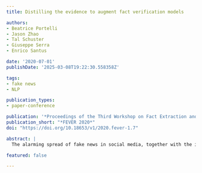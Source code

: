 ```yaml
---
title: Distilling the evidence to augment fact verification models

authors:
- Beatrice Portelli
- Jason Zhao
- Tal Schuster
- Giuseppe Serra
- Enrico Santus

date: '2020-07-01'
publishDate: '2025-03-08T19:22:30.558358Z'

tags:
- fake news
- NLP

publication_types:
- paper-conference

publication: '*Proceedings of the Third Workshop on Fact Extraction and VERification (FEVER)*'
publication_short: "*FEVER 2020*"
doi: "https://doi.org/10.18653/v1/2020.fever-1.7"

abstract: |
  The alarming spread of fake news in social media, together with the impossibility of scaling manual fact verification, motivated the development of natural language processing techniques to automatically verify the veracity of claims. Most approaches perform a claim-evidence classification without providing any insights about why the claim is trustworthy or not. We propose, instead, a model-agnostic framework that consists of two modules: (1) a span extractor, which identifies the crucial information connecting claim and evidence; and (2) a classifier that combines claim, evidence, and the extracted spans to predict the veracity of the claim. We show that the spans are informative for the classifier, improving performance and robustness. Tested on several state-of-the-art models over the Fever dataset, the enhanced classifiers consistently achieve higher accuracy while also showing reduced sensitivity to artifacts in the claims.

featured: false

---
```

